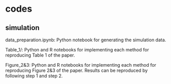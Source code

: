 # codes
## simulation

data_preparation.ipynb: Python notebook for generating the simulation data.

Table_1/: Python and R notebooks for implementing each method for reproducing Table 1 of the paper.

Figure_2&3: Python and R notebooks for implementing each method for reproducing Figure 2&3 of the paper. Results can be reproduced by following step 1 and step 2.


